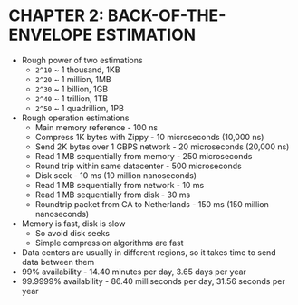 # CHAPTER 2: BACK-OF-THE-ENVELOPE ESTIMATION

* Rough power of two estimations
  * `2^10` ~ 1 thousand, 1KB
  * `2^20` ~ 1 million, 1MB
  * `2^30` ~ 1 billion, 1GB
  * `2^40` ~ 1 trillion, 1TB
  * `2^50` ~ 1 quadrillion, 1PB
* Rough operation estimations
  * Main memory reference - 100 ns
  * Compress 1K bytes with Zippy - 10 microseconds (10,000 ns)
  * Send 2K bytes over 1 GBPS network - 20 microseconds (20,000 ns)
  * Read 1 MB sequentially from memory - 250 microseconds
  * Round trip within same datacenter - 500 microseconds
  * Disk seek - 10 ms (10 million nanoseconds)
  * Read 1 MB sequentially from network - 10 ms
  * Read 1 MB sequentially from disk - 30 ms
  * Roundtrip packet from CA to Netherlands - 150 ms (150 million nanoseconds)
* Memory is fast, disk is slow
  * So avoid disk seeks
  * Simple compression algorithms are fast
* Data centers are usually in different regions, so it takes time to send data between them
* 99% availability - 14.40 minutes per day, 3.65 days per year
* 99.9999% availability - 86.40 milliseconds per day, 31.56 seconds per year
